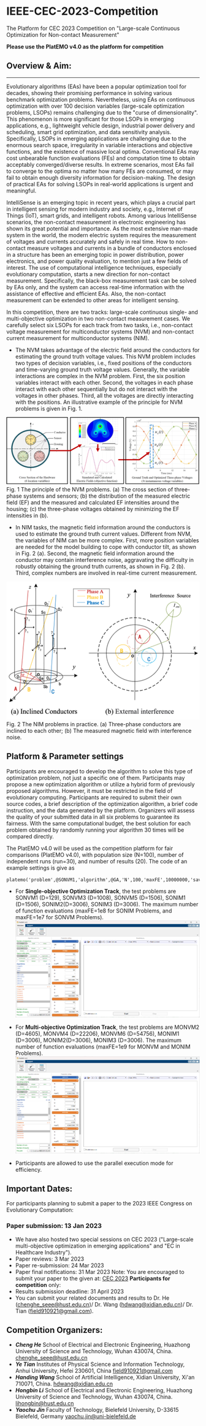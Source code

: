 # IEEE-CEC-2023-Competition
The Platform for CEC 2023 Competition on "Large-scale Continuous Optimization for Non-contact Measurement"

**Please use the PlatEMO v4.0 as the platform for competition**

## Overview & Aim:
***
  Evolutionary algorithms (EAs) have been a popular optimization tool for decades, showing their promising performance in solving various benchmark optimization problems. Nevertheless, using EAs on continuous optimization with over 100 decision variables (large-scale optimization problems, LSOPs) remains challenging due to the "curse of dimensionality". This phenomenon is more significant for those LSOPs in emerging applications, e.g., lightweight vehicle design, industrial power delivery and scheduling, smart grid optimization, and data sensitivity analysis. Specifically, LSOPs in emerging applications are challenging due to the enormous search space, irregularity in variable interactions and objective functions, and the existence of massive local optima. Conventional EAs may cost unbearable function evaluations (FEs) and computation time to obtain acceptably converged/diverse results. In extreme scenarios, most EAs fail to converge to the optima no matter how many FEs are consumed, or may fail to obtain enough diversity information for decision-making. The design of practical EAs for solving LSOPs in real-world applications is urgent and meaningful.
  
  IntelliSense is an emerging topic in recent years, which plays a crucial part in intelligent sensing for modern industry and society, e.g., Internet of Things (IoT), smart grids, and intelligent robots. Among various IntelliSense scenarios, the non-contact measurement in electronic engineering has shown its great potential and importance. As the most extensive man-made system in the world, the modern electric system requires the measurement of voltages and currents accurately and safely in real time. How to non-contact measure voltages and currents in a bundle of conductors enclosed in a structure has been an emerging topic in power distribution, power electronics, and power quality evaluation, to mention just a few fields of interest. The use of computational intelligence techniques, especially evolutionary computation, starts a new direction for non-contact measurement. Specifically, the black-box measurement task can be solved by EAs only, and the system can access real-time information with the assistance of effective and efficient EAs. Also, the non-contact measurement can be extended to other areas for intelligent sensing.
  
  In this competition, there are two tracks: large-scale continuous single- and multi-objective optimization in two non-contact measurement cases. We carefully select six LSOPs for each track from two tasks, i.e., non-contact voltage measurement for multiconductor systems (NVM) and non-contact current measurement for multiconductor systems (NIM).

* The NVM takes advantage of the electric field around the conductors for estimating the ground truth voltage values. This NVM problem includes two types of decision variables, i.e., fixed positions of the conductors and time-varying ground truth voltage values. Generally, the variable interactions are complex in the NVM problem. First, the six position variables interact with each other. Second, the voltages in each phase interact with each other sequentially but do not interact with the voltages in other phases. Third, all the voltages are directly interacting with the positions. An illustrative example of the principle for NVM problems is given in Fig. 1.

<img src="https://github.com/ChengHust/IEEE-CEC-2023-Competition/blob/main/NVM.png" /> 
Fig. 1 The principle of the NVM problems. (a) The cross section of three-phase systems and sensors; (b) the distribution of the measured electric field (EF) and the measured and calculated EF intensities around the housing; (c) the three-phase voltages obtained by minimizing the EF intensities in (b).


* In NIM tasks, the magnetic field information around the conductors is used to estimate the ground truth current values. Different from NVM, the variables of NIM can be more complex. First, more position variables are needed for the model building to cope with conductor tilt, as shown in Fig. 2 (a). Second, the magnetic field information around the conductor may contain interference noise, aggravating the difficulty in robustly obtaining the ground truth currents, as shown in Fig. 2 (b). Third, complex numbers are involved in real-time current measurement.

<img src="https://github.com/ChengHust/IEEE-CEC-2023-Competition/blob/main/NIM.png" /> 
Fig. 2 The NIM problems in practice. (a) Three-phase conductors are inclined to each other; (b) The measured magnetic field with interference noise.

## Platform & Parameter settings
Participants are encouraged to develop the algorithm to solve this type of optimization problem, not just a specific one of them. Participants may propose a new optimization algorithm or utilize a hybrid form of previously proposed algorithms. However, it must be restricted in the field of evolutionary computing. Participants are required to submit their own source codes, a brief description of the optimization algorithm, a brief code instruction, and the data generated by the platform. Organizers will assess the quality of your submitted data in all six problems to guarantee its fairness. With the same computational budget, the best solution for each problem obtained by randomly running your algorithm 30 times will be compared directly. 

The PlatEMO v4.0 will be used as the competition platform for fair comparisons (PlatEMO v4.0), with population size (N=100), number of independent runs (run=30), and number of results (20). The code of an example settings is give as 
```
platemo('problem',@SONVM1,'algorithm',@GA,'N',100,'maxFE',10000000,'save',20)
```
* For **Single-objective Optimization Track**, the test problems are
  SONVM1 (D=129), SONVM3 (D=1008), SONVM5 (D=1506), 
  SONIM1 (D=1506), SONIM2(D=3006), SONIM3 (D=3006).
  The maximum number of function evaluations (maxFE=1e8 for SONIM Problems, and maxFE=1e7 for SONVM Problems).
  <img src="https://github.com/ChengHust/IEEE-CEC-2023-Competition/blob/main/SOP_track.png" /> 
  
* For **Multi-objective Optimization Track**, the test problems are
  MONVM2 (D=4605), MONVM4 (D=22206), MONVM6 (D=54756),
  MONIM1 (D=3006), MONIM2(D=3006), MONIM3 (D=3006).
  The maximum number of function evaluations (maxFE=1e9 for MONVM and MONIM Problems).
  <img src="https://github.com/ChengHust/IEEE-CEC-2023-Competition/blob/main/MOP_track.png" /> 
* Participants are allowed to use the parallel execution mode for efficiency.

## Important Dates:
For participants planning to submit a paper to the 2023 IEEE Congress on Evolutionary Computation:
### Paper submission: 13 Jan 2023
  - We have also hosted two special sessions on CEC 2023 ("Large-scale multi-objective optimization in emerging applications" and "EC in Healthcare Industry").
  - Paper reviews: 3 Mar 2023 
  - Paper re-submission: 24 Mar 2023 
  - Paper final notifications: 31 Mar 2023 
Note: You are encouraged to submit your paper to the given at: [CEC 2023](https://2023.ieee-cec.org/)
**Participants for competition** only:
  - Results submission deadline: 31 April 2023 
  - You can submit your related documents and results to Dr. He (chenghe_seee@hust.edu.cn)/ Dr. Wang (hdwang@xidian.edu.cn)/ Dr. Tian (field910921@gmail.com).

## Competition Organizers:
* ***Cheng He***
  School of Electrical and Electronic Engineering, Huazhong University of Science and Technology, Wuhan 430074, China. 
  chenghe_seee@hust.edu.cn
* ***Ye Tian***
  Institutes of Physical Science and Information Technology, Anhui University, Hefei 230601, China
  field910921@gmail.com
* ***Handing Wang***
  School of Artificial Intelligence, Xidian University, Xi'an 710071, China. 
  hdwang@xidian.edu.cn
* ***Hongbin Li***
  School of Electrical and Electronic Engineering, Huazhong University of Science and Technology, Wuhan 430074, China. 
  lihongbin@hust.edu.cn
* ***Yaochu Jin***
  Faculty of Technology, Bielefeld University, D-33615 Bielefeld, Germany
  yaochu.jin@uni-bielefeld.de



